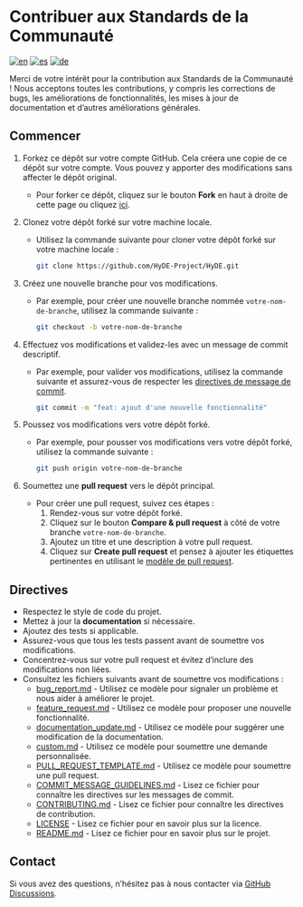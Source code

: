 # Contribuer aux Standards de la Communauté

<!--
Support pour les modèles de CONTRIBUTING en plusieurs langues
-->

[![en](https://img.shields.io/badge/lang-en-red.svg)](../../CONTRIBUTING.md)
[![es](https://img.shields.io/badge/lang-es-yellow.svg)](CONTRIBUTING.es.md)
[![de](https://img.shields.io/badge/lang-de-black.svg)](CONTRIBUTING.de.md)
<!-- [![fr](https://img.shields.io/badge/lang-fr-blue.svg)](CONTRIBUTING.fr.md) -->

Merci de votre intérêt pour la contribution aux Standards de la Communauté ! Nous acceptons toutes les contributions, y compris les corrections de bugs, les améliorations de fonctionnalités, les mises à jour de documentation et d’autres améliorations générales.

## Commencer

1. Forkez ce dépôt sur votre compte GitHub. Cela créera une copie de ce dépôt sur votre compte. Vous pouvez y apporter des modifications sans affecter le dépôt original.
   - Pour forker ce dépôt, cliquez sur le bouton **Fork** en haut à droite de cette page ou cliquez [ici](https://github.com/HyDE-Project/HyDE/fork).
2. Clonez votre dépôt forké sur votre machine locale.

   - Utilisez la commande suivante pour cloner votre dépôt forké sur votre machine locale :

     ```bash
     git clone https://github.com/HyDE-Project/HyDE.git
     ```

3. Créez une nouvelle branche pour vos modifications.

   - Par exemple, pour créer une nouvelle branche nommée `votre-nom-de-branche`, utilisez la commande suivante :

     ```bash
     git checkout -b votre-nom-de-branche
     ```

4. Effectuez vos modifications et validez-les avec un message de commit descriptif.

   - Par exemple, pour valider vos modifications, utilisez la commande suivante et assurez-vous de respecter les [directives de message de commit](https://github.com/HyDE-Project/HyDE/blob/master/COMMIT_MESSAGE_GUIDELINES.md).

     ```bash
     git commit -m "feat: ajout d'une nouvelle fonctionnalité"
     ```

5. Poussez vos modifications vers votre dépôt forké.

   - Par exemple, pour pousser vos modifications vers votre dépôt forké, utilisez la commande suivante :

     ```bash
     git push origin votre-nom-de-branche
     ```

6. Soumettez une **pull request** vers le dépôt principal.
   - Pour créer une pull request, suivez ces étapes :
     1. Rendez-vous sur votre dépôt forké.
     2. Cliquez sur le bouton **Compare & pull request** à côté de votre branche `votre-nom-de-branche`.
     3. Ajoutez un titre et une description à votre pull request.
     4. Cliquez sur **Create pull request** et pensez à ajouter les étiquettes pertinentes en utilisant le [modèle de pull request](https://github.com/HyDE-Project/HyDE/blob/master/.github/PULL_REQUEST_TEMPLATE.md).

## Directives

- Respectez le style de code du projet.
- Mettez à jour la **documentation** si nécessaire.
- Ajoutez des tests si applicable.
- Assurez-vous que tous les tests passent avant de soumettre vos modifications.
- Concentrez-vous sur votre pull request et évitez d’inclure des modifications non liées.
- Consultez les fichiers suivants avant de soumettre vos modifications :
  - [bug_report.md](https://github.com/HyDE-Project/HyDE/blob/master/.github/ISSUE_TEMPLATE/bug_report.fr.md) - Utilisez ce modèle pour signaler un problème et nous aider à améliorer le projet.
  - [feature_request.md](https://github.com/HyDE-Project/HyDE/blob/master/.github/ISSUE_TEMPLATE/feature_request.fr.md) - Utilisez ce modèle pour proposer une nouvelle fonctionnalité.
  - [documentation_update.md](https://github.com/HyDE-Project/HyDE/blob/master/.github/ISSUE_TEMPLATE/documentation_update.fr.md) - Utilisez ce modèle pour suggérer une modification de la documentation.
  - [custom.md](https://github.com/HyDE-Project/HyDE/blob/master/.github/ISSUE_TEMPLATE/custom.fr.md) - Utilisez ce modèle pour soumettre une demande personnalisée.
  - [PULL_REQUEST_TEMPLATE.md](https://github.com/HyDE-Project/HyDE/blob/master/.github/PULL_REQUEST_TEMPLATE.fr.md) - Utilisez ce modèle pour soumettre une pull request.
  - [COMMIT_MESSAGE_GUIDELINES.md](https://github.com/HyDE-Project/HyDE/blob/master/Source/docs/COMMIT_MESSAGE_GUIDELINES.fr.md/.md) - Lisez ce fichier pour connaître les directives sur les messages de commit.
  - [CONTRIBUTING.md](https://github.com/HyDE-Project/HyDE/blob/master/Source/docs/CONTRIBUTING.fr.md) - Lisez ce fichier pour connaître les directives de contribution.
  - [LICENSE](https://github.com/HyDE-Project/HyDE/blob/master/LICENSE) - Lisez ce fichier pour en savoir plus sur la licence.
  - [README.md](https://github.com/HyDE-Project/HyDE/blob/master/Source/docs/README.fr.md) - Lisez ce fichier pour en savoir plus sur le projet.

## Contact

Si vous avez des questions, n’hésitez pas à nous contacter via [GitHub Discussions](https://github.com/HyDE-Project/HyDE/discussions).
